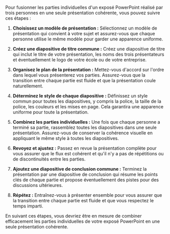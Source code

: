 Pour fusionner les parties individuelles d'un exposé PowerPoint réalisé par trois personnes en une seule présentation cohérente, vous pouvez suivre ces étapes :

1. **Choisissez un modèle de présentation :** Sélectionnez un modèle de présentation qui convient à votre sujet et assurez-vous que chaque personne utilise le même modèle pour garder une apparence uniforme.

2. **Créez une diapositive de titre commune :** Créez une diapositive de titre qui inclut le titre de votre présentation, les noms des trois présentateurs et éventuellement le logo de votre école ou de votre entreprise.

3. **Organisez le plan de la présentation :** Mettez-vous d'accord sur l'ordre dans lequel vous présenterez vos parties. Assurez-vous que la transition entre chaque partie est fluide et que la présentation coule naturellement.

4. **Déterminez le style de chaque diapositive :** Définissez un style commun pour toutes les diapositives, y compris la police, la taille de la police, les couleurs et les mises en page. Cela garantira une apparence uniforme pour toute la présentation.

5. **Combinez les parties individuelles :** Une fois que chaque personne a terminé sa partie, rassemblez toutes les diapositives dans une seule présentation. Assurez-vous de conserver la cohérence visuelle en appliquant le même style à toutes les diapositives.

6. **Revoyez et ajustez :** Passez en revue la présentation complète pour vous assurer que le flux est cohérent et qu'il n'y a pas de répétitions ou de discontinuités entre les parties.

7. **Ajoutez une diapositive de conclusion commune :** Terminez la présentation par une diapositive de conclusion qui résume les points clés de chaque partie et propose éventuellement des pistes pour des discussions ultérieures.

8. **Répétez :** Entraînez-vous à présenter ensemble pour vous assurer que la transition entre chaque partie est fluide et que vous respectez le temps imparti.

En suivant ces étapes, vous devriez être en mesure de combiner efficacement les parties individuelles de votre exposé PowerPoint en une seule présentation cohérente.
